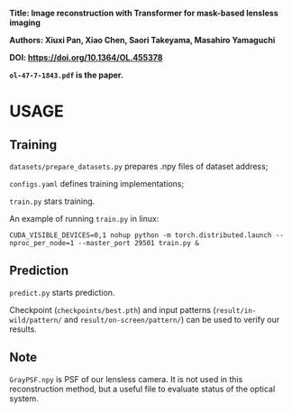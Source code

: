 
**Title: Image reconstruction with Transformer for mask-based lensless imaging**

**Authors: Xiuxi Pan, Xiao Chen, Saori Takeyama, Masahiro Yamaguchi**

**DOI: https://doi.org/10.1364/OL.455378**

**```ol-47-7-1843.pdf``` is the paper.**



# USAGE
## Training
```datasets/prepare_datasets.py``` prepares .npy files of dataset address;

```configs.yaml``` defines training implementations;

```train.py``` stars training.

An example of running ```train.py``` in linux: 
```
CUDA_VISIBLE_DEVICES=0,1 nohup python -m torch.distributed.launch --nproc_per_node=1 --master_port 29501 train.py &
```

## Prediction
```predict.py``` starts prediction.

Checkpoint (```checkpoints/best.pth```) and input patterns (```result/in-wild/pattern/``` and ```result/on-screen/pattern/```) can be used to verify our results.

## Note
```GrayPSF.npy``` is PSF of our lensless camera. It is not used in this reconstruction method, but a useful file to evaluate status of the optical system.
